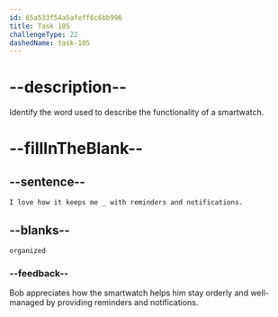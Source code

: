 ```yaml
---
id: 65a533f54a5afeff6c6bb996
title: Task 105
challengeType: 22
dashedName: task-105
---
```


# --description--

Identify the word used to describe the functionality of a smartwatch.

# --fillInTheBlank--

## --sentence--

`I love how it keeps me _ with reminders and notifications.`

## --blanks--

`organized`

### --feedback--

Bob appreciates how the smartwatch helps him stay orderly and well-managed by providing reminders and notifications.
